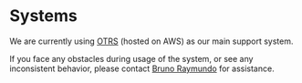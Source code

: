 # Systems

We are currently using [OTRS](https://otrs.rocket.chat/otrs/index.pl?Action=AgentDashboard) (hosted on AWS) as our main support system.

If you face any obstacles during usage of the system, or see any inconsistent behavior, please contact [Bruno Raymundo](https://open.rocket.chat/direct/bruno.raymundo) for assistance.
